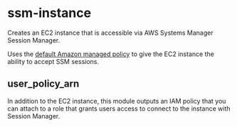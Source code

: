 # ssm-instance

Creates an EC2 instance that is accessible via AWS Systems Manager Session Manager.

Uses the [default Amazon managed policy](https://docs.aws.amazon.com/systems-manager/latest/userguide/session-manager-getting-started-instance-profile.html) to give the EC2 instance the ability to accept SSM sessions.

## user_policy_arn

In addition to the EC2 instance, this module outputs an IAM policy that you can attach to a role that grants users access to connect to the instance with Session Manager.
